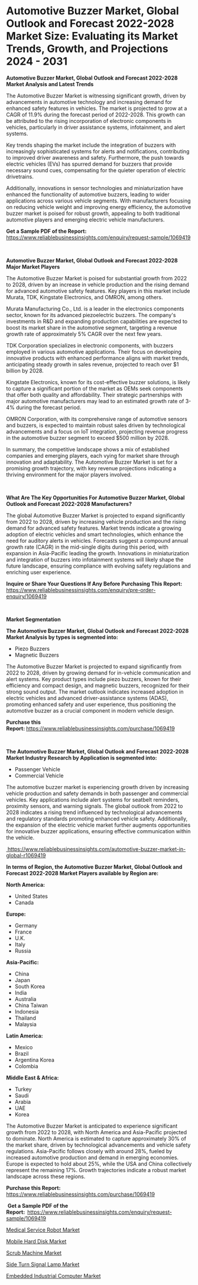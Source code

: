 <p><h1>Automotive Buzzer Market, Global Outlook and Forecast 2022-2028 Market Size: Evaluating its Market Trends, Growth, and Projections 2024 - 2031</h1></p><p><strong>Automotive Buzzer Market, Global Outlook and Forecast 2022-2028 Market Analysis and Latest Trends</strong></p>
<p><p>The Automotive Buzzer Market is witnessing significant growth, driven by advancements in automotive technology and increasing demand for enhanced safety features in vehicles. The market is projected to grow at a CAGR of 11.9% during the forecast period of 2022-2028. This growth can be attributed to the rising incorporation of electronic components in vehicles, particularly in driver assistance systems, infotainment, and alert systems.</p><p>Key trends shaping the market include the integration of buzzers with increasingly sophisticated systems for alerts and notifications, contributing to improved driver awareness and safety. Furthermore, the push towards electric vehicles (EVs) has spurred demand for buzzers that provide necessary sound cues, compensating for the quieter operation of electric drivetrains.</p><p>Additionally, innovations in sensor technologies and miniaturization have enhanced the functionality of automotive buzzers, leading to wider applications across various vehicle segments. With manufacturers focusing on reducing vehicle weight and improving energy efficiency, the automotive buzzer market is poised for robust growth, appealing to both traditional automotive players and emerging electric vehicle manufacturers.</p></p>
<p><strong>Get a Sample PDF of the Report:&nbsp;</strong> <a href="https://www.reliablebusinessinsights.com/enquiry/request-sample/1069419">https://www.reliablebusinessinsights.com/enquiry/request-sample/1069419</a></p>
<p>&nbsp;</p>
<p><strong>Automotive Buzzer Market, Global Outlook and Forecast 2022-2028 Major Market Players</strong></p>
<p><p>The Automotive Buzzer Market is poised for substantial growth from 2022 to 2028, driven by an increase in vehicle production and the rising demand for advanced automotive safety features. Key players in this market include Murata, TDK, Kingstate Electronics, and OMRON, among others.</p><p>Murata Manufacturing Co., Ltd. is a leader in the electronics components sector, known for its advanced piezoelectric buzzers. The company's investments in R&D and expanding production capabilities are expected to boost its market share in the automotive segment, targeting a revenue growth rate of approximately 5% CAGR over the next few years. </p><p>TDK Corporation specializes in electronic components, with buzzers employed in various automotive applications. Their focus on developing innovative products with enhanced performance aligns with market trends, anticipating steady growth in sales revenue, projected to reach over $1 billion by 2028.</p><p>Kingstate Electronics, known for its cost-effective buzzer solutions, is likely to capture a significant portion of the market as OEMs seek components that offer both quality and affordability. Their strategic partnerships with major automotive manufacturers may lead to an estimated growth rate of 3-4% during the forecast period.</p><p>OMRON Corporation, with its comprehensive range of automotive sensors and buzzers, is expected to maintain robust sales driven by technological advancements and a focus on IoT integration, projecting revenue progress in the automotive buzzer segment to exceed $500 million by 2028.</p><p>In summary, the competitive landscape shows a mix of established companies and emerging players, each vying for market share through innovation and adaptability. The Automotive Buzzer Market is set for a promising growth trajectory, with key revenue projections indicating a thriving environment for the major players involved.</p></p>
<p>&nbsp;</p>
<p><strong>What Are The Key Opportunities For Automotive Buzzer Market, Global Outlook and Forecast 2022-2028 Manufacturers?</strong></p>
<p><p>The global Automotive Buzzer Market is projected to expand significantly from 2022 to 2028, driven by increasing vehicle production and the rising demand for advanced safety features. Market trends indicate a growing adoption of electric vehicles and smart technologies, which enhance the need for auditory alerts in vehicles. Forecasts suggest a compound annual growth rate (CAGR) in the mid-single digits during this period, with expansion in Asia-Pacific leading the growth. Innovations in miniaturization and integration of buzzers into infotainment systems will likely shape the future landscape, ensuring compliance with evolving safety regulations and enriching user experience.</p></p>
<p><strong>Inquire or Share Your Questions If Any Before Purchasing This Report:</strong> <a href="https://www.reliablebusinessinsights.com/enquiry/pre-order-enquiry/1069419">https://www.reliablebusinessinsights.com/enquiry/pre-order-enquiry/1069419</a></p>
<p>&nbsp;</p>
<p><strong>Market Segmentation</strong></p>
<p><strong>The Automotive Buzzer Market, Global Outlook and Forecast 2022-2028 Market Analysis by types is segmented into:</strong></p>
<p><ul><li>Piezo Buzzers</li><li>Magnetic Buzzers</li></ul></p>
<p><p>The Automotive Buzzer Market is projected to expand significantly from 2022 to 2028, driven by growing demand for in-vehicle communication and alert systems. Key product types include piezo buzzers, known for their efficiency and compact design, and magnetic buzzers, recognized for their strong sound output. The market outlook indicates increased adoption in electric vehicles and advanced driver-assistance systems (ADAS), promoting enhanced safety and user experience, thus positioning the automotive buzzer as a crucial component in modern vehicle design.</p></p>
<p><strong>Purchase this Report:&nbsp;</strong><a href="https://www.reliablebusinessinsights.com/purchase/1069419">https://www.reliablebusinessinsights.com/purchase/1069419</a></p>
<p>&nbsp;</p>
<p><strong>The Automotive Buzzer Market, Global Outlook and Forecast 2022-2028 Market Industry Research by Application is segmented into:</strong></p>
<p><ul><li>Passenger Vehicle</li><li>Commercial Vehicle</li></ul></p>
<p><p>The automotive buzzer market is experiencing growth driven by increasing vehicle production and safety demands in both passenger and commercial vehicles. Key applications include alert systems for seatbelt reminders, proximity sensors, and warning signals. The global outlook from 2022 to 2028 indicates a rising trend influenced by technological advancements and regulatory standards promoting enhanced vehicle safety. Additionally, the expansion of the electric vehicle market further augments opportunities for innovative buzzer applications, ensuring effective communication within the vehicle.</p></p>
<p><a href="https://www.reliablebusinessinsights.com/automotive-buzzer-market-in-global-r1069419">&nbsp;https://www.reliablebusinessinsights.com/automotive-buzzer-market-in-global-r1069419</a></p>
<p><strong>In terms of Region, the Automotive Buzzer Market, Global Outlook and Forecast 2022-2028 Market Players available by Region are:</strong></p>
<p>
    <p> <strong> North America: </strong>
        <ul>
            <li>United States</li>
            <li>Canada</li>
        </ul>
        </p> 
    <p> <strong> Europe: </strong>
        <ul>
            <li>Germany</li>
            <li>France</li>
            <li>U.K.</li>
            <li>Italy</li>
            <li>Russia</li>
        </ul>
        </p> 
    <p> <strong> Asia-Pacific: </strong>
        <ul>
            <li>China</li>
            <li>Japan</li>
            <li>South Korea</li>
            <li>India</li>
            <li>Australia</li>
            <li>China Taiwan</li>
            <li>Indonesia</li>
            <li>Thailand</li>
            <li>Malaysia</li>
        </ul>
        </p> 
    <p> <strong> Latin America: </strong>
        <ul>
            <li>Mexico</li>
            <li>Brazil</li>
            <li>Argentina Korea</li>
            <li>Colombia</li>
        </ul>
        </p> 
    <p> <strong> Middle East & Africa: </strong>
        <ul>
            <li>Turkey</li>
            <li>Saudi</li>
            <li>Arabia</li>
            <li>UAE</li>
            <li>Korea</li>
        </ul>
    </p>
    </p>
<p><p>The Automotive Buzzer Market is anticipated to experience significant growth from 2022 to 2028, with North America and Asia-Pacific projected to dominate. North America is estimated to capture approximately 30% of the market share, driven by technological advancements and vehicle safety regulations. Asia-Pacific follows closely with around 28%, fueled by increased automotive production and demand in emerging economies. Europe is expected to hold about 25%, while the USA and China collectively represent the remaining 17%. Growth trajectories indicate a robust market landscape across these regions.</p></p>
<p><strong>Purchase this Report: </strong><a href="https://www.reliablebusinessinsights.com/purchase/1069419">https://www.reliablebusinessinsights.com/purchase/1069419</a></p>
<p>&nbsp;<strong>Get a Sample PDF of the Report:&nbsp;&nbsp;</strong><a href="https://www.reliablebusinessinsights.com/enquiry/request-sample/1069419">https://www.reliablebusinessinsights.com/enquiry/request-sample/1069419</a></p>
<p><strong></strong></p>
<p><p><a href="https://www.linkedin.com/pulse/medical-service-robot-market-size-share-analysis-growth-qlvae?trackingId=8OuIAPxXRxuxzDkP7rIkXg%3D%3D">Medical Service Robot Market</a></p><p><a href="https://www.linkedin.com/pulse/mobile-hard-disk-market-size-type-18-inch25-inches35-vufxc?trackingId=1HarFQCISlSgbfZOKTkhyA%3D%3D">Mobile Hard Disk Market</a></p><p><a href="https://www.linkedin.com/pulse/scrub-machine-market-emerging-trends-future-prospects-period-b2t1e?trackingId=UbpgSixbSv66tTniP3nVLQ%3D%3D">Scrub Machine Market</a></p><p><a href="https://www.linkedin.com/pulse/side-turn-signal-lamp-market-overview-global-trends-future-e0pac?trackingId=E5%2Bcc2USToumRAlk6TX1QQ%3D%3D">Side Turn Signal Lamp Market</a></p><p><a href="https://www.linkedin.com/pulse/embedded-industrial-computer-market-trends-detailed-bstvc?trackingId=J9gQisouRGu8wFPnhBYirw%3D%3D">Embedded Industrial Computer Market</a></p></p>